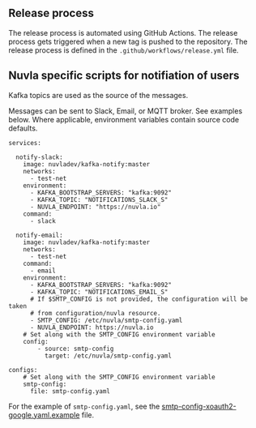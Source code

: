 ## Release process

The release process is automated using GitHub Actions. The release process gets
triggered when a new tag is pushed to the repository. The release process is 
defined in the `.github/workflows/release.yml` file.


## Nuvla specific scripts for notifiation of users

Kafka topics are used as the source of the messages.

Messages can be sent to Slack, Email, or MQTT broker. See examples below. Where
applicable, environment variables contain source code defaults.

```
services:

  notify-slack:
    image: nuvladev/kafka-notify:master
    networks:
      - test-net
    environment:
      - KAFKA_BOOTSTRAP_SERVERS: "kafka:9092"
      - KAFKA_TOPIC: "NOTIFICATIONS_SLACK_S"
      - NUVLA_ENDPOINT: "https://nuvla.io"
    command:
      - slack

  notify-email:
    image: nuvladev/kafka-notify:master
    networks:
      - test-net
    command:
      - email
    environment:
      - KAFKA_BOOTSTRAP_SERVERS: "kafka:9092"
      - KAFKA_TOPIC: "NOTIFICATIONS_EMAIL_S"
      # If $SMTP_CONFIG is not provided, the configuration will be taken 
      # from configuration/nuvla resource.
      - SMTP_CONFIG: /etc/nuvla/smtp-config.yaml
      - NUVLA_ENDPOINT: https://nuvla.io
    # Set along with the SMTP_CONFIG environment variable
    config:
        - source: smtp-config
          target: /etc/nuvla/smtp-config.yaml
      
configs:
    # Set along with the SMTP_CONFIG environment variable
    smtp-config:
      file: smtp-config.yaml
```

For the example of `smtp-config.yaml`, see the [smtp-config-xoauth2-google.yaml.example](smtp-config-xoauth2-google.yaml.example) file.
